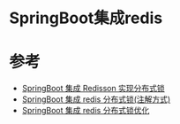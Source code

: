 # SpringBoot集成redis



# 参考

- [SpringBoot 集成 Redisson 实现分布式锁](https://juejin.im/post/5da16f0ee51d4578331cbd2d)
- [SpringBoot 集成 redis 分布式锁(注解方式)](https://juejin.im/post/5da0456ae51d4577f00668d1)
- [SpringBoot 集成 redis 分布式锁优化](https://juejin.im/post/5da137bcf265da5b9e0d4398)